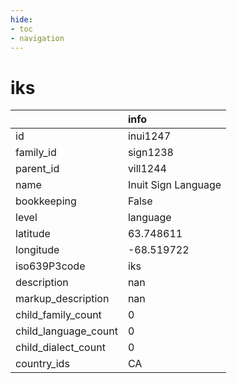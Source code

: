 ```yaml
---
hide:
- toc
- navigation
---
```

# iks
|                      | info                |
|:---------------------|:--------------------|
| id                   | inui1247            |
| family_id            | sign1238            |
| parent_id            | vill1244            |
| name                 | Inuit Sign Language |
| bookkeeping          | False               |
| level                | language            |
| latitude             | 63.748611           |
| longitude            | -68.519722          |
| iso639P3code         | iks                 |
| description          | nan                 |
| markup_description   | nan                 |
| child_family_count   | 0                   |
| child_language_count | 0                   |
| child_dialect_count  | 0                   |
| country_ids          | CA                  |